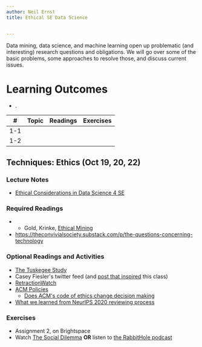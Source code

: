 ```yaml
---
author: Neil Ernst
title: Ethical SE Data Science


---
```


Data mining, data science, and machine learning open up problematic (and interesting) research questions and obligations. We will go over some of the basic problems, some approaches to resolve those, and discuss current issues.

# Learning Outcomes

- .

| #    | Topic | Readings | Exercises |
| ---- | ----- | -------- | --------- |
| 1-1  |       |          |           |
| 1-2  |       |          |           |

### 

## Techniques: Ethics (Oct 19, 20, 22)

### Lecture Notes

* [Ethical Considerations in Data Science 4 SE](slides/ethics.md) 

### Required Readings

* * Gold, Krinke, [Ethical Mining](https://doi.org/10.1145/3379597.3387462)
* https://theconvivialsociety.substack.com/p/the-questions-concerning-technology 

### Optional Readings and Activities

* [The Tuskegee Study](https://www.mcgill.ca/oss/article/history/40-years-human-experimentation-america-tuskegee-study	)
* Casey Fiesler's twitter feed (and [post that inspired](https://howwegettonext.com/the-black-mirror-writers-room-teaching-technology-ethics-through-speculation-f1a9e2deccf4) this class)
* [RetractionWatch](https://retractionwatch.com)
* [ACM Policies](https://www.acm.org/publications/policies)
  * [Does ACM's code of ethics change decision making](https://dl.acm.org/doi/10.1145/3236024.3264833) 
* [What we learned from NeurIPS 2020 reviewing process](https://neuripsconf.medium.com/what-we-learned-from-neurips-2020-reviewing-process-e24549eea38f)

### Exercises

* Assignment 2, on Brightspace
* Watch [The Social Dilemma](https://www.documentaryarea.tv/player.php?title=The%20Social%20Dilemma) **OR** listen to [the RabbitHole podcast](https://www.nytimes.com/2020/04/16/podcasts/rabbit-hole-internet-youtube-virus.html)